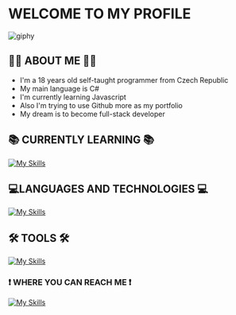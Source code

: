 # WELCOME TO MY PROFILE
![giphy](https://user-images.githubusercontent.com/103818716/228606700-d6719272-57ff-4387-89c6-9ebbd9bf44d9.gif)
## 👨‍💻 ABOUT ME 👨‍💻
- I'm a 18 years old self-taught programmer from Czech Republic
- My main language is C#
- I'm currently learning Javascript
- Also I'm trying to use Github more as my portfolio
- My dream is to become full-stack developer
## 📚 CURRENTLY LEARNING 📚
[![My Skills](https://skillicons.dev/icons?i=sass,js)](https://skillicons.dev)
## 💻LANGUAGES AND TECHNOLOGIES 💻
[![My Skills](https://skillicons.dev/icons?i=cs,html,css,sass,js,py,arduino&perline=1)](https://skillicons.dev)
## 🛠 TOOLS 🛠
[![My Skills](https://skillicons.dev/icons?i=dotnet,visualstudio,vscode,git,figma,ps)](https://skillicons.dev)
### ❗ WHERE YOU CAN REACH ME ❗
[![My Skills](https://skillicons.dev/icons?i=discord,instagram,twitter)](https://skillicons.dev)
